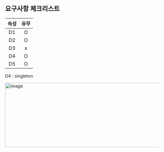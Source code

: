 ## 요구사항 체크리스트

| 속성 | 유무 |
|:--:|:--:|
| D1 | O  |
| D2 | O  |
| D3 | x  |
| D4 | O  |
| D5 | O  |

D4 : singleton

<img width="603" height="211" alt="image" src="https://github.com/user-attachments/assets/5959e00c-286b-4278-bbdc-6519333b88a0" />
